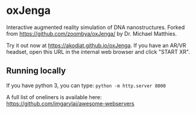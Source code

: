 # oxJenga
Interactive augmented reality simulation of DNA nanostructures. Forked from https://github.com/zoombya/oxJenga/ by Dr. Michael Matthies.

Try it out now at https://akodiat.github.io/oxJenga. If you have an AR/VR headset, open this URL in the internal web browser and click "START XR".

## Running locally
If you have python 3, you can type:
`python -m http.server 8000`

A full list of oneliners is available here:
https://github.com/imgarylai/awesome-webservers
